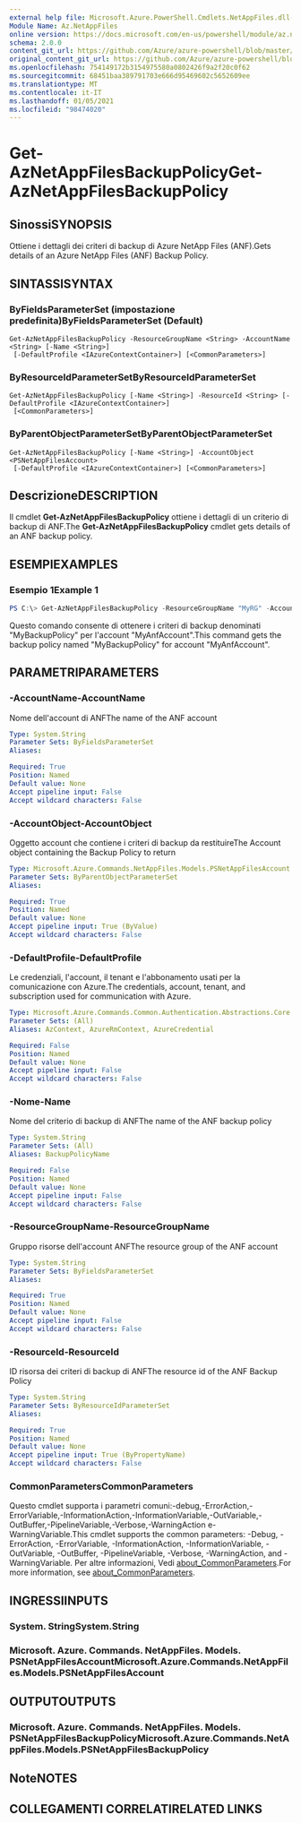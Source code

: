```yaml
---
external help file: Microsoft.Azure.PowerShell.Cmdlets.NetAppFiles.dll-Help.xml
Module Name: Az.NetAppFiles
online version: https://docs.microsoft.com/en-us/powershell/module/az.netappfiles/get-aznetappfilesbackuppolicy
schema: 2.0.0
content_git_url: https://github.com/Azure/azure-powershell/blob/master/src/NetAppFiles/NetAppFiles/help/Get-AzNetAppFilesBackupPolicy.md
original_content_git_url: https://github.com/Azure/azure-powershell/blob/master/src/NetAppFiles/NetAppFiles/help/Get-AzNetAppFilesBackupPolicy.md
ms.openlocfilehash: 754149172b3154975580a0802426f9a2f20c0f62
ms.sourcegitcommit: 68451baa389791703e666d95469602c5652609ee
ms.translationtype: MT
ms.contentlocale: it-IT
ms.lasthandoff: 01/05/2021
ms.locfileid: "98474020"
---
```

# <span data-ttu-id="b9bb8-101">Get-AzNetAppFilesBackupPolicy</span><span class="sxs-lookup"><span data-stu-id="b9bb8-101">Get-AzNetAppFilesBackupPolicy</span></span>

## <span data-ttu-id="b9bb8-102">Sinossi</span><span class="sxs-lookup"><span data-stu-id="b9bb8-102">SYNOPSIS</span></span>
<span data-ttu-id="b9bb8-103">Ottiene i dettagli dei criteri di backup di Azure NetApp Files (ANF).</span><span class="sxs-lookup"><span data-stu-id="b9bb8-103">Gets details of an Azure NetApp Files (ANF) Backup Policy.</span></span>

## <span data-ttu-id="b9bb8-104">SINTASSI</span><span class="sxs-lookup"><span data-stu-id="b9bb8-104">SYNTAX</span></span>

### <span data-ttu-id="b9bb8-105">ByFieldsParameterSet (impostazione predefinita)</span><span class="sxs-lookup"><span data-stu-id="b9bb8-105">ByFieldsParameterSet (Default)</span></span>
```
Get-AzNetAppFilesBackupPolicy -ResourceGroupName <String> -AccountName <String> [-Name <String>]
 [-DefaultProfile <IAzureContextContainer>] [<CommonParameters>]
```

### <span data-ttu-id="b9bb8-106">ByResourceIdParameterSet</span><span class="sxs-lookup"><span data-stu-id="b9bb8-106">ByResourceIdParameterSet</span></span>
```
Get-AzNetAppFilesBackupPolicy [-Name <String>] -ResourceId <String> [-DefaultProfile <IAzureContextContainer>]
 [<CommonParameters>]
```

### <span data-ttu-id="b9bb8-107">ByParentObjectParameterSet</span><span class="sxs-lookup"><span data-stu-id="b9bb8-107">ByParentObjectParameterSet</span></span>
```
Get-AzNetAppFilesBackupPolicy [-Name <String>] -AccountObject <PSNetAppFilesAccount>
 [-DefaultProfile <IAzureContextContainer>] [<CommonParameters>]
```

## <span data-ttu-id="b9bb8-108">Descrizione</span><span class="sxs-lookup"><span data-stu-id="b9bb8-108">DESCRIPTION</span></span>
<span data-ttu-id="b9bb8-109">Il cmdlet **Get-AzNetAppFilesBackupPolicy** ottiene i dettagli di un criterio di backup di ANF.</span><span class="sxs-lookup"><span data-stu-id="b9bb8-109">The **Get-AzNetAppFilesBackupPolicy** cmdlet gets details of an ANF backup policy.</span></span>

## <span data-ttu-id="b9bb8-110">ESEMPI</span><span class="sxs-lookup"><span data-stu-id="b9bb8-110">EXAMPLES</span></span>

### <span data-ttu-id="b9bb8-111">Esempio 1</span><span class="sxs-lookup"><span data-stu-id="b9bb8-111">Example 1</span></span>
```powershell
PS C:\> Get-AzNetAppFilesBackupPolicy -ResourceGroupName "MyRG" -AccountName "MyAnfAccount" -Name "MyBackupPolicy"
```

<span data-ttu-id="b9bb8-112">Questo comando consente di ottenere i criteri di backup denominati "MyBackupPolicy" per l'account "MyAnfAccount".</span><span class="sxs-lookup"><span data-stu-id="b9bb8-112">This command gets the backup policy named "MyBackupPolicy" for account "MyAnfAccount".</span></span>

## <span data-ttu-id="b9bb8-113">PARAMETRI</span><span class="sxs-lookup"><span data-stu-id="b9bb8-113">PARAMETERS</span></span>

### <span data-ttu-id="b9bb8-114">-AccountName</span><span class="sxs-lookup"><span data-stu-id="b9bb8-114">-AccountName</span></span>
<span data-ttu-id="b9bb8-115">Nome dell'account di ANF</span><span class="sxs-lookup"><span data-stu-id="b9bb8-115">The name of the ANF account</span></span>

```yaml
Type: System.String
Parameter Sets: ByFieldsParameterSet
Aliases:

Required: True
Position: Named
Default value: None
Accept pipeline input: False
Accept wildcard characters: False
```

### <span data-ttu-id="b9bb8-116">-AccountObject</span><span class="sxs-lookup"><span data-stu-id="b9bb8-116">-AccountObject</span></span>
<span data-ttu-id="b9bb8-117">Oggetto account che contiene i criteri di backup da restituire</span><span class="sxs-lookup"><span data-stu-id="b9bb8-117">The Account object containing the Backup Policy to return</span></span>

```yaml
Type: Microsoft.Azure.Commands.NetAppFiles.Models.PSNetAppFilesAccount
Parameter Sets: ByParentObjectParameterSet
Aliases:

Required: True
Position: Named
Default value: None
Accept pipeline input: True (ByValue)
Accept wildcard characters: False
```

### <span data-ttu-id="b9bb8-118">-DefaultProfile</span><span class="sxs-lookup"><span data-stu-id="b9bb8-118">-DefaultProfile</span></span>
<span data-ttu-id="b9bb8-119">Le credenziali, l'account, il tenant e l'abbonamento usati per la comunicazione con Azure.</span><span class="sxs-lookup"><span data-stu-id="b9bb8-119">The credentials, account, tenant, and subscription used for communication with Azure.</span></span>

```yaml
Type: Microsoft.Azure.Commands.Common.Authentication.Abstractions.Core.IAzureContextContainer
Parameter Sets: (All)
Aliases: AzContext, AzureRmContext, AzureCredential

Required: False
Position: Named
Default value: None
Accept pipeline input: False
Accept wildcard characters: False
```

### <span data-ttu-id="b9bb8-120">-Nome</span><span class="sxs-lookup"><span data-stu-id="b9bb8-120">-Name</span></span>
<span data-ttu-id="b9bb8-121">Nome del criterio di backup di ANF</span><span class="sxs-lookup"><span data-stu-id="b9bb8-121">The name of the ANF backup policy</span></span>

```yaml
Type: System.String
Parameter Sets: (All)
Aliases: BackupPolicyName

Required: False
Position: Named
Default value: None
Accept pipeline input: False
Accept wildcard characters: False
```

### <span data-ttu-id="b9bb8-122">-ResourceGroupName</span><span class="sxs-lookup"><span data-stu-id="b9bb8-122">-ResourceGroupName</span></span>
<span data-ttu-id="b9bb8-123">Gruppo risorse dell'account ANF</span><span class="sxs-lookup"><span data-stu-id="b9bb8-123">The resource group of the ANF account</span></span>

```yaml
Type: System.String
Parameter Sets: ByFieldsParameterSet
Aliases:

Required: True
Position: Named
Default value: None
Accept pipeline input: False
Accept wildcard characters: False
```

### <span data-ttu-id="b9bb8-124">-ResourceId</span><span class="sxs-lookup"><span data-stu-id="b9bb8-124">-ResourceId</span></span>
<span data-ttu-id="b9bb8-125">ID risorsa dei criteri di backup di ANF</span><span class="sxs-lookup"><span data-stu-id="b9bb8-125">The resource id of the ANF Backup Policy</span></span>

```yaml
Type: System.String
Parameter Sets: ByResourceIdParameterSet
Aliases:

Required: True
Position: Named
Default value: None
Accept pipeline input: True (ByPropertyName)
Accept wildcard characters: False
```

### <span data-ttu-id="b9bb8-126">CommonParameters</span><span class="sxs-lookup"><span data-stu-id="b9bb8-126">CommonParameters</span></span>
<span data-ttu-id="b9bb8-127">Questo cmdlet supporta i parametri comuni:-debug,-ErrorAction,-ErrorVariable,-InformationAction,-InformationVariable,-OutVariable,-OutBuffer,-PipelineVariable,-Verbose,-WarningAction e-WarningVariable.</span><span class="sxs-lookup"><span data-stu-id="b9bb8-127">This cmdlet supports the common parameters: -Debug, -ErrorAction, -ErrorVariable, -InformationAction, -InformationVariable, -OutVariable, -OutBuffer, -PipelineVariable, -Verbose, -WarningAction, and -WarningVariable.</span></span> <span data-ttu-id="b9bb8-128">Per altre informazioni, Vedi [about_CommonParameters](http://go.microsoft.com/fwlink/?LinkID=113216).</span><span class="sxs-lookup"><span data-stu-id="b9bb8-128">For more information, see [about_CommonParameters](http://go.microsoft.com/fwlink/?LinkID=113216).</span></span>

## <span data-ttu-id="b9bb8-129">INGRESSI</span><span class="sxs-lookup"><span data-stu-id="b9bb8-129">INPUTS</span></span>

### <span data-ttu-id="b9bb8-130">System. String</span><span class="sxs-lookup"><span data-stu-id="b9bb8-130">System.String</span></span>

### <span data-ttu-id="b9bb8-131">Microsoft. Azure. Commands. NetAppFiles. Models. PSNetAppFilesAccount</span><span class="sxs-lookup"><span data-stu-id="b9bb8-131">Microsoft.Azure.Commands.NetAppFiles.Models.PSNetAppFilesAccount</span></span>

## <span data-ttu-id="b9bb8-132">OUTPUT</span><span class="sxs-lookup"><span data-stu-id="b9bb8-132">OUTPUTS</span></span>

### <span data-ttu-id="b9bb8-133">Microsoft. Azure. Commands. NetAppFiles. Models. PSNetAppFilesBackupPolicy</span><span class="sxs-lookup"><span data-stu-id="b9bb8-133">Microsoft.Azure.Commands.NetAppFiles.Models.PSNetAppFilesBackupPolicy</span></span>

## <span data-ttu-id="b9bb8-134">Note</span><span class="sxs-lookup"><span data-stu-id="b9bb8-134">NOTES</span></span>

## <span data-ttu-id="b9bb8-135">COLLEGAMENTI CORRELATI</span><span class="sxs-lookup"><span data-stu-id="b9bb8-135">RELATED LINKS</span></span>
